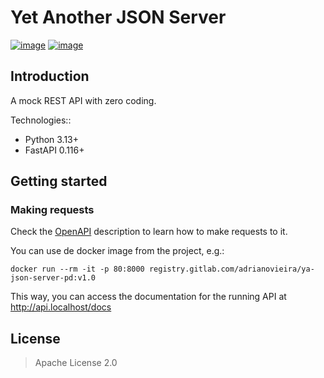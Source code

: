 # Yet Another JSON Server

[![image](https://gitlab.com/adrianovieira/ya-json-server-pd/badges/main/pipeline.svg)](https://gitlab.com/adrianovieira/ya-json-server-pd/-/pipelines)
[![image](https://gitlab.com/adrianovieira/ya-json-server-pd/badges/main/coverage.svg?job=job::tests::api&key_text=coverage)](https://gitlab.com/adrianovieira/ya-json-server-pd/-/jobs/artifacts/main/browse?job=job::tests::api)

## Introduction

A mock REST API with zero coding.

Technologies::
* Python 3.13+
* FastAPI 0.116+

## Getting started

### Making requests

Check the [OpenAPI](https://gitlab.com/adrianovieira/ya-json-server-pd/-/blob/main/docs/openapi.json) description to learn how to make requests
to it.

You can use de docker image from the project, e.g.:

```shell
docker run --rm -it -p 80:8000 registry.gitlab.com/adrianovieira/ya-json-server-pd:v1.0
```

This way, you can access the documentation for the running API at
http://api.localhost/docs

## License

> Apache License 2.0